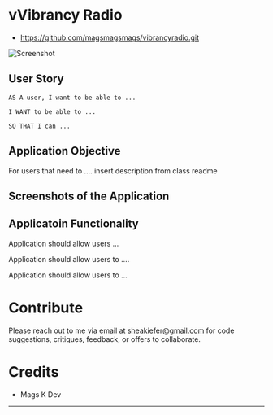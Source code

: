 # vVibrancy Radio

* https://github.com/magsmagsmags/vibrancyradio.git
<!-- * https://magsmagsmags-zzzzzzzz.herokuapp.com/ -->


![Screenshot](.gif)

## User Story 
```
AS A user, I want to be able to ...

I WANT to be able to ...

SO THAT I can ...
```


## Application Objective

For users that need to .... insert description from class readme


## Screenshots of the Application

<!-- ![Screenshot](/public/assets/screenshot1.png)
![Screenshot](/public/assets/screenshot2.png)
![Screenshot](/public/assets/screenshot3.png)
![Screenshot](/public/assets/screenshot4.png) -->


## Applicatoin Functionality

Application should allow users ...

Application should allow users to ....

Application should allow users to ...


# Contribute
Please reach out to me via email at sheakiefer@gmail.com for code suggestions, critiques, feedback, or offers to collaborate. 


# Credits

* Mags K Dev

- - -
